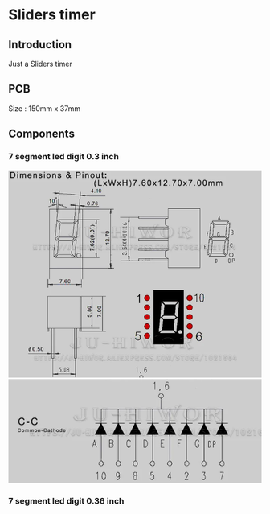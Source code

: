 # Sliders timer
## Introduction
Just a Sliders timer<br/>
## PCB
Size : 150mm x 37mm
## Components
### 7 segment led digit 0.3 inch
![Alt text](./04%20-%20schematics/led_digit_0_3_inch_1.png "Led digit 0.3 inch schematics 1")<br/>
![Alt text](./04%20-%20schematics/led_digit_0_3_inch_2.png "Led digit 0.3 inch schematics 2")

### 7 segment led digit 0.36 inch
